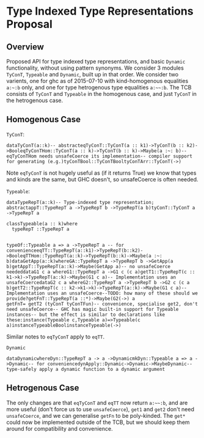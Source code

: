 # Type Indexed Type Representations Proposal

## Overview


Proposed API for type indexed type representations, and basic `Dynamic` functionality, without using pattern synonyms.
We consider 3 modules `TyConT`, `Typeable` and `Dynamic`, built up in that order.
We consider two varients, one for ghc as of 2015-07-10 with kind-homogenous equalities `a:~:b` only, and one for type hetrogenous type equalities `a:~~:b`.
The TCB consists of `TyConT` and `Typeable` in the homogenous case, and just `TyConT` in the hetrogenous case.

## Homogenous Case

`TyConT`:

```
dataTyConT(a::k)-- abstracteqTyConT::TyConT(a :: k1)->TyConT(b :: k2)->BooleqTyConTHom::TyConT(a :: k)->TyConT(b :: k)->Maybe(a :~: b)-- eqTyConTHom needs unsafeCoerce its implementation-- compiler support for generating (e.g.)tyConTBool::TyConTBooltyConTArr::TyConT(->)
```


Note `eqTyConT` is not hugely useful as (if it returns True) we know that types and kinds are the same, but GHC doesn't, so unsafeCoerce is often needed.

`Typeable`:

```
dataTypeRepT(a::k)-- Type-indexed type representation; abstractappT::TypeRepT a ->TypeRepT b ->TypeRepT(a b)tyConT::TyConT a ->TypeRepT a

classTypeable(a :: k)where
  typeRepT ::TypeRepT a


typeOf::Typeable a => a ->TypeRepT a -- for convenienceeqTT::TypeRepT(a::k1)->TypeRepT(b::k2)->BooleqTTHom::TypeRepT(a::k)->TypeRepT(b::k)->Maybe(a :~: b)dataGetApp(a::k)whereGA::TypeRepT a ->TypeRepT b ->GetApp(a b)getAppT::TypeRepT(a::k)->Maybe(GetApp a)-- no unsafeCoerce neededdataG1 c a whereG1::TypeRepT a ->G1 c (c a)getT1::TypeRepT(c :: k1->k)->TypeRepT(a::k)->Maybe(G1 c a)-- Implementation uses an unsafeCoercedataG2 c a whereG2::TypeRepT a ->TypeRepT b ->G2 c (c a b)getT2::TypeRepT(c :: k2->k1->k)->TypeRepT(a::k)->Maybe(G1 c a)-- Implementation uses an unsafeCoerce--TODO: how many of these should we provide?getFnT::TypeRepT(a ::*)->Maybe(G2(->) a
getFnT= getT2 (tyConT tyConTFun)-- convenience, specialise get2, don't need unsafeCoerce-- GHC has magic built-in support for Typeable instances-- but the effect is similar to declarations like these:instance(Typeable c,Typeable a)=>Typeable(c a)instanceTypeableBoolinstanceTypeable(->)
```


Similar notes to `eqTyConT` apply to `eqTT`.

`Dynamic`

```
dataDynamicwhereDyn::TypeRepT a -> a ->DynamicmkDyn::Typeable a => a ->Dynamic-- for conveniencedynApply::Dynamic->Dynamic->MaybeDynamic-- type-safely apply a dynamic function to a dynamic argument
```

## Hetrogenous Case


The only changes are that `eqTyConT` and `eqTT` now return `a:~~:b`, and are more useful (don't force us to use `unsafeCoerce`), `get1` and `get2` don't need `unsafeCoerce`, and we can generalise `getFn` to be poly-kinded.
The `get*` could now be implemented outside of the TCB, but we should keep them around for compatibility and convenience.
